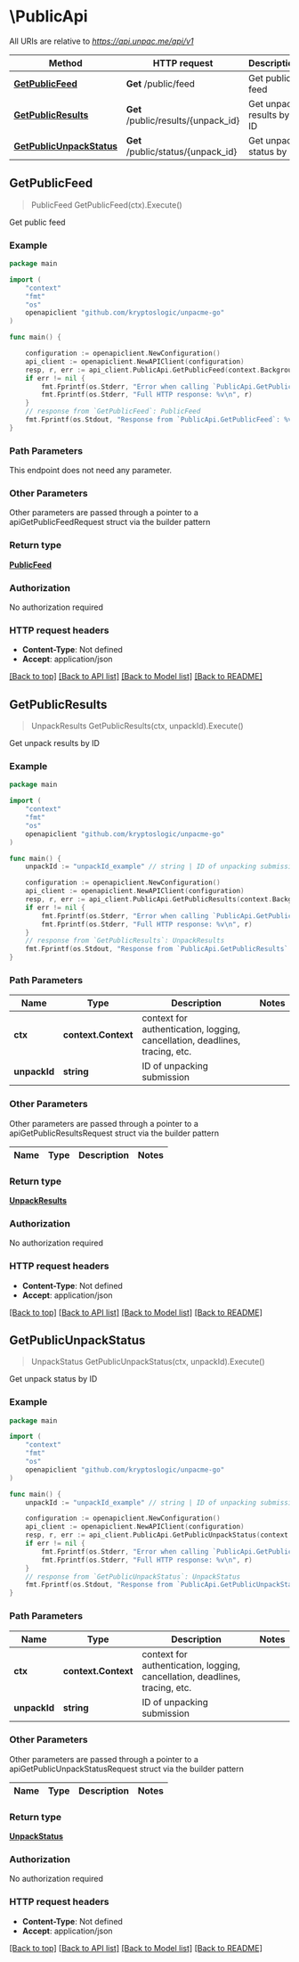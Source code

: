 # \PublicApi

All URIs are relative to *https://api.unpac.me/api/v1*

Method | HTTP request | Description
------------- | ------------- | -------------
[**GetPublicFeed**](PublicApi.md#GetPublicFeed) | **Get** /public/feed | Get public feed
[**GetPublicResults**](PublicApi.md#GetPublicResults) | **Get** /public/results/{unpack_id} | Get unpack results by ID
[**GetPublicUnpackStatus**](PublicApi.md#GetPublicUnpackStatus) | **Get** /public/status/{unpack_id} | Get unpack status by ID



## GetPublicFeed

> PublicFeed GetPublicFeed(ctx).Execute()

Get public feed



### Example

```go
package main

import (
    "context"
    "fmt"
    "os"
    openapiclient "github.com/kryptoslogic/unpacme-go"
)

func main() {

    configuration := openapiclient.NewConfiguration()
    api_client := openapiclient.NewAPIClient(configuration)
    resp, r, err := api_client.PublicApi.GetPublicFeed(context.Background()).Execute()
    if err != nil {
        fmt.Fprintf(os.Stderr, "Error when calling `PublicApi.GetPublicFeed``: %v\n", err)
        fmt.Fprintf(os.Stderr, "Full HTTP response: %v\n", r)
    }
    // response from `GetPublicFeed`: PublicFeed
    fmt.Fprintf(os.Stdout, "Response from `PublicApi.GetPublicFeed`: %v\n", resp)
}
```

### Path Parameters

This endpoint does not need any parameter.

### Other Parameters

Other parameters are passed through a pointer to a apiGetPublicFeedRequest struct via the builder pattern


### Return type

[**PublicFeed**](PublicFeed.md)

### Authorization

No authorization required

### HTTP request headers

- **Content-Type**: Not defined
- **Accept**: application/json

[[Back to top]](#) [[Back to API list]](../README.md#documentation-for-api-endpoints)
[[Back to Model list]](../README.md#documentation-for-models)
[[Back to README]](../README.md)


## GetPublicResults

> UnpackResults GetPublicResults(ctx, unpackId).Execute()

Get unpack results by ID



### Example

```go
package main

import (
    "context"
    "fmt"
    "os"
    openapiclient "github.com/kryptoslogic/unpacme-go"
)

func main() {
    unpackId := "unpackId_example" // string | ID of unpacking submission

    configuration := openapiclient.NewConfiguration()
    api_client := openapiclient.NewAPIClient(configuration)
    resp, r, err := api_client.PublicApi.GetPublicResults(context.Background(), unpackId).Execute()
    if err != nil {
        fmt.Fprintf(os.Stderr, "Error when calling `PublicApi.GetPublicResults``: %v\n", err)
        fmt.Fprintf(os.Stderr, "Full HTTP response: %v\n", r)
    }
    // response from `GetPublicResults`: UnpackResults
    fmt.Fprintf(os.Stdout, "Response from `PublicApi.GetPublicResults`: %v\n", resp)
}
```

### Path Parameters


Name | Type | Description  | Notes
------------- | ------------- | ------------- | -------------
**ctx** | **context.Context** | context for authentication, logging, cancellation, deadlines, tracing, etc.
**unpackId** | **string** | ID of unpacking submission | 

### Other Parameters

Other parameters are passed through a pointer to a apiGetPublicResultsRequest struct via the builder pattern


Name | Type | Description  | Notes
------------- | ------------- | ------------- | -------------


### Return type

[**UnpackResults**](UnpackResults.md)

### Authorization

No authorization required

### HTTP request headers

- **Content-Type**: Not defined
- **Accept**: application/json

[[Back to top]](#) [[Back to API list]](../README.md#documentation-for-api-endpoints)
[[Back to Model list]](../README.md#documentation-for-models)
[[Back to README]](../README.md)


## GetPublicUnpackStatus

> UnpackStatus GetPublicUnpackStatus(ctx, unpackId).Execute()

Get unpack status by ID



### Example

```go
package main

import (
    "context"
    "fmt"
    "os"
    openapiclient "github.com/kryptoslogic/unpacme-go"
)

func main() {
    unpackId := "unpackId_example" // string | ID of unpacking submission

    configuration := openapiclient.NewConfiguration()
    api_client := openapiclient.NewAPIClient(configuration)
    resp, r, err := api_client.PublicApi.GetPublicUnpackStatus(context.Background(), unpackId).Execute()
    if err != nil {
        fmt.Fprintf(os.Stderr, "Error when calling `PublicApi.GetPublicUnpackStatus``: %v\n", err)
        fmt.Fprintf(os.Stderr, "Full HTTP response: %v\n", r)
    }
    // response from `GetPublicUnpackStatus`: UnpackStatus
    fmt.Fprintf(os.Stdout, "Response from `PublicApi.GetPublicUnpackStatus`: %v\n", resp)
}
```

### Path Parameters


Name | Type | Description  | Notes
------------- | ------------- | ------------- | -------------
**ctx** | **context.Context** | context for authentication, logging, cancellation, deadlines, tracing, etc.
**unpackId** | **string** | ID of unpacking submission | 

### Other Parameters

Other parameters are passed through a pointer to a apiGetPublicUnpackStatusRequest struct via the builder pattern


Name | Type | Description  | Notes
------------- | ------------- | ------------- | -------------


### Return type

[**UnpackStatus**](UnpackStatus.md)

### Authorization

No authorization required

### HTTP request headers

- **Content-Type**: Not defined
- **Accept**: application/json

[[Back to top]](#) [[Back to API list]](../README.md#documentation-for-api-endpoints)
[[Back to Model list]](../README.md#documentation-for-models)
[[Back to README]](../README.md)

